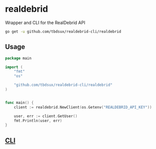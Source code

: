 # realdebrid

Wrapper and CLI for the RealDebrid API

```sh
go get -u github.com/tbdsux/realdebrid-cli/realdebrid
```

## Usage

```go
package main

import (
	"fmt"
	"os"

	"github.com/tbdsux/realdebrid-cli/realdebrid"
)


func main() {
	client := realdebrid.NewClient(os.Getenv("REALDEBRID_API_KEY"))

	user, err := client.GetUser()
	fmt.Println(user, err)
}
```

## [CLI](./rd)
